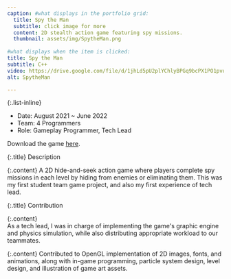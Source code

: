 ```yaml
---
caption: #what displays in the portfolio grid:
  title: Spy the Man
  subtitle: click image for more
  content: 2D stealth action game featuring spy missions.
  thumbnail: assets/img/SpytheMan.png
  
#what displays when the item is clicked:
title: Spy the Man
subtitle: C++
video: https://drive.google.com/file/d/1jhLd5pU2plYChlyBPGq9bcPX1PO1pvuv/preview
alt: SpytheMan

---
```

{:.list-inline} 
  - Date: August 2021 ~ June 2022
  - Team: 4 Programmers
  - Role: Gameplay Programmer, Tech Lead

  Download the game [here](/assets/file/SpytheMan.zip).

  {:.title}
  Description  

  {:.content}
  A 2D hide-and-seek action game where players complete spy missions in each level by hiding from enemies or eliminating them. This was my first student team game project, and also my first experience of tech lead.  

  {:.title}
  Contribution  

  {:.content}    
  As a tech lead, I was in charge of implementing the game's graphic engine and physics simulation, while also distributing appropriate workload to our teammates.  
    
  {:.content} 
  Contributed to OpenGL implementation of 2D images, fonts, and animations, along with in-game programming, particle system design, level design, and illustration of game art assets.




